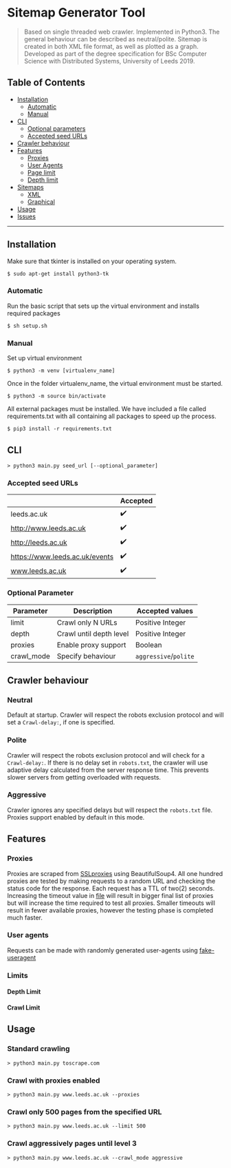 # Sitemap Generator Tool

> Based on single threaded web crawler. Implemented in Python3.
The general behaviour can be described as neutral/polite. Sitemap is created in both XML file format, as well as plotted as a graph. Developed as part of the degree specification for BSc Computer Science with Distributed Systems, University of Leeds 2019.
## Table of Contents 

- [Installation](#installation)
  - [Automatic](#automatic)  
  - [Manual](#manual)
- [CLI](#)
  - [Optional parameters](#optional_args)
  - [Accepted seed URLs](#accepted_seed)
- [Crawler behaviour](#behaviour)
- [Features](#features)
  - [Proxies](#proxies)
  - [User Agents](#user-agents)
  - [Page limit](#page-limit)
  - [Depth limit](#depth_limit)
- [Sitemaps](#)
  - [XML](#xml)
  - [Graphical](#graph)
- [Usage](#usage)
- [Issues](#issues)

---

## Installation
Make sure that tkinter is installed on your operating system.

```shell
$ sudo apt-get install python3-tk
```

### Automatic 

Run the basic script that sets up the virtual environment and installs required packages

```shell
$ sh setup.sh
```

### Manual 

Set up virtual environment

```shell
$ python3 -m venv [virtualenv_name]
```
Once in the folder virtualenv_name, the virtual environment must be started.

```shell
$ python3 -m source bin/activate
```

All external packages must be installed. We have included a file called requirements.txt with
all containing all packages to speed up the process.

```shell
$ pip3 install -r requirements.txt
```

## CLI

```shell
> python3 main.py seed_url [--optional_parameter]
```

### Accepted seed URLs

|  | Accepted|
| ---| ---     |
| leeds.ac.uk| :heavy_check_mark: |
| http://www.leeds.ac.uk | :heavy_check_mark:|
| http://leeds.ac.uk | :heavy_check_mark: |
| https://www.leeds.ac.uk/events | :heavy_check_mark: |
| www.leeds.ac.uk | :heavy_check_mark: |

### Optional Parameter

| Parameter | Description| Accepted values|
| ---| --- | ---     |
| limit| Crawl only N URLs       | Positive Integer      |
| depth | Crawl until depth level | Positive Integer      |
| proxies | Enable proxy support | Boolean               |
| crawl_mode | Specify behaviour | `aggressive`/`polite` |


## Crawler behaviour
### Neutral
Default at startup. Crawler will respect the robots exclusion protocol and will set a `Crawl-delay:`, if one is specified.

### Polite
Crawler will respect the robots exclusion protocol and will check for a `Crawl-delay:`. If there is no delay set in `robots.txt`, the crawler will use adaptive delay calculated from the server response time. This prevents slower servers from getting overloaded with requests.

### Aggressive
Crawler ignores any specified delays but will respect the `robots.txt` file. Proxies support enabled by default in this mode.

## Features
### Proxies
Proxies are scraped from [SSLproxies](https://www.sslproxies.org/) using BeautifulSoup4. All one hundred proxies are tested by making requests to a random URL and checking the status code for the response. Each request has a TTL of two(2) seconds. Increasing the timeout value in [file](proxyFinder.py) will result in bigger final list of proxies but will increase the time required to test all proxies. Smaller timeouts will result in fewer available proxies, however the testing phase is completed much faster.

### User agents
Requests can be made with randomly generated user-agents using [fake-useragent](https://github.com/hellysmile/fake-useragent)

### Limits
#### Depth Limit
#### Crawl Limit

## Usage 
### Standard crawling
```shell
> python3 main.py toscrape.com
```

### Crawl with proxies enabled
```shell
> python3 main.py www.leeds.ac.uk --proxies
```

### Crawl only 500 pages from the specified URL
```shell
> python3 main.py www.leeds.ac.uk --limit 500
```

### Crawl aggressively pages until level 3
```shell
> python3 main.py www.leeds.ac.uk --crawl_mode aggressive
```

